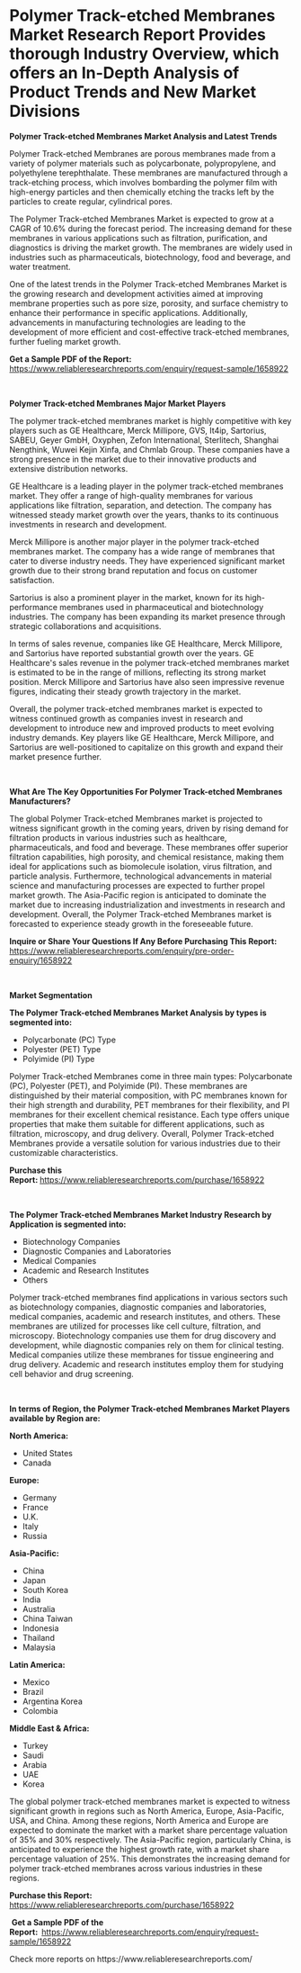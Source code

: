 <p><h1>Polymer Track-etched Membranes Market Research Report Provides thorough Industry Overview, which offers an In-Depth Analysis of Product Trends and New Market Divisions</h1></p><p><strong>Polymer Track-etched Membranes Market Analysis and Latest Trends</strong></p>
<p><p>Polymer Track-etched Membranes are porous membranes made from a variety of polymer materials such as polycarbonate, polypropylene, and polyethylene terephthalate. These membranes are manufactured through a track-etching process, which involves bombarding the polymer film with high-energy particles and then chemically etching the tracks left by the particles to create regular, cylindrical pores.</p><p>The Polymer Track-etched Membranes Market is expected to grow at a CAGR of 10.6% during the forecast period. The increasing demand for these membranes in various applications such as filtration, purification, and diagnostics is driving the market growth. The membranes are widely used in industries such as pharmaceuticals, biotechnology, food and beverage, and water treatment.</p><p>One of the latest trends in the Polymer Track-etched Membranes Market is the growing research and development activities aimed at improving membrane properties such as pore size, porosity, and surface chemistry to enhance their performance in specific applications. Additionally, advancements in manufacturing technologies are leading to the development of more efficient and cost-effective track-etched membranes, further fueling market growth.</p></p>
<p><strong>Get a Sample PDF of the Report:&nbsp;</strong> <a href="https://www.reliableresearchreports.com/enquiry/request-sample/1658922">https://www.reliableresearchreports.com/enquiry/request-sample/1658922</a></p>
<p>&nbsp;</p>
<p><strong>Polymer Track-etched Membranes Major Market Players</strong></p>
<p><p>The polymer track-etched membranes market is highly competitive with key players such as GE Healthcare, Merck Millipore, GVS, It4ip, Sartorius, SABEU, Geyer GmbH, Oxyphen, Zefon International, Sterlitech, Shanghai Nengthink, Wuwei Kejin Xinfa, and Chmlab Group. These companies have a strong presence in the market due to their innovative products and extensive distribution networks.</p><p>GE Healthcare is a leading player in the polymer track-etched membranes market. They offer a range of high-quality membranes for various applications like filtration, separation, and detection. The company has witnessed steady market growth over the years, thanks to its continuous investments in research and development.</p><p>Merck Millipore is another major player in the polymer track-etched membranes market. The company has a wide range of membranes that cater to diverse industry needs. They have experienced significant market growth due to their strong brand reputation and focus on customer satisfaction.</p><p>Sartorius is also a prominent player in the market, known for its high-performance membranes used in pharmaceutical and biotechnology industries. The company has been expanding its market presence through strategic collaborations and acquisitions.</p><p>In terms of sales revenue, companies like GE Healthcare, Merck Millipore, and Sartorius have reported substantial growth over the years. GE Healthcare's sales revenue in the polymer track-etched membranes market is estimated to be in the range of millions, reflecting its strong market position. Merck Millipore and Sartorius have also seen impressive revenue figures, indicating their steady growth trajectory in the market.</p><p>Overall, the polymer track-etched membranes market is expected to witness continued growth as companies invest in research and development to introduce new and improved products to meet evolving industry demands. Key players like GE Healthcare, Merck Millipore, and Sartorius are well-positioned to capitalize on this growth and expand their market presence further.</p></p>
<p>&nbsp;</p>
<p><strong>What Are The Key Opportunities For Polymer Track-etched Membranes Manufacturers?</strong></p>
<p><p>The global Polymer Track-etched Membranes market is projected to witness significant growth in the coming years, driven by rising demand for filtration products in various industries such as healthcare, pharmaceuticals, and food and beverage. These membranes offer superior filtration capabilities, high porosity, and chemical resistance, making them ideal for applications such as biomolecule isolation, virus filtration, and particle analysis. Furthermore, technological advancements in material science and manufacturing processes are expected to further propel market growth. The Asia-Pacific region is anticipated to dominate the market due to increasing industrialization and investments in research and development. Overall, the Polymer Track-etched Membranes market is forecasted to experience steady growth in the foreseeable future.</p></p>
<p><strong>Inquire or Share Your Questions If Any Before Purchasing This Report:</strong> <a href="https://www.reliableresearchreports.com/enquiry/pre-order-enquiry/1658922">https://www.reliableresearchreports.com/enquiry/pre-order-enquiry/1658922</a></p>
<p>&nbsp;</p>
<p><strong>Market Segmentation</strong></p>
<p><strong>The Polymer Track-etched Membranes Market Analysis by types is segmented into:</strong></p>
<p><ul><li>Polycarbonate (PC) Type</li><li>Polyester (PET) Type</li><li>Polyimide (PI) Type</li></ul></p>
<p><p>Polymer Track-etched Membranes come in three main types: Polycarbonate (PC), Polyester (PET), and Polyimide (PI). These membranes are distinguished by their material composition, with PC membranes known for their high strength and durability, PET membranes for their flexibility, and PI membranes for their excellent chemical resistance. Each type offers unique properties that make them suitable for different applications, such as filtration, microscopy, and drug delivery. Overall, Polymer Track-etched Membranes provide a versatile solution for various industries due to their customizable characteristics.</p></p>
<p><strong>Purchase this Report:&nbsp;</strong><a href="https://www.reliableresearchreports.com/purchase/1658922">https://www.reliableresearchreports.com/purchase/1658922</a></p>
<p>&nbsp;</p>
<p><strong>The Polymer Track-etched Membranes Market Industry Research by Application is segmented into:</strong></p>
<p><ul><li>Biotechnology Companies</li><li>Diagnostic Companies and Laboratories</li><li>Medical Companies</li><li>Academic and Research Institutes</li><li>Others</li></ul></p>
<p><p>Polymer track-etched membranes find applications in various sectors such as biotechnology companies, diagnostic companies and laboratories, medical companies, academic and research institutes, and others. These membranes are utilized for processes like cell culture, filtration, and microscopy. Biotechnology companies use them for drug discovery and development, while diagnostic companies rely on them for clinical testing. Medical companies utilize these membranes for tissue engineering and drug delivery. Academic and research institutes employ them for studying cell behavior and drug screening.</p></p>
<p>&nbsp;</p>
<p><strong>In terms of Region, the Polymer Track-etched Membranes Market Players available by Region are:</strong></p>
<p>
    <p> <strong> North America: </strong>
        <ul>
            <li>United States</li>
            <li>Canada</li>
        </ul>
        </p> 
    <p> <strong> Europe: </strong>
        <ul>
            <li>Germany</li>
            <li>France</li>
            <li>U.K.</li>
            <li>Italy</li>
            <li>Russia</li>
        </ul>
        </p> 
    <p> <strong> Asia-Pacific: </strong>
        <ul>
            <li>China</li>
            <li>Japan</li>
            <li>South Korea</li>
            <li>India</li>
            <li>Australia</li>
            <li>China Taiwan</li>
            <li>Indonesia</li>
            <li>Thailand</li>
            <li>Malaysia</li>
        </ul>
        </p> 
    <p> <strong> Latin America: </strong>
        <ul>
            <li>Mexico</li>
            <li>Brazil</li>
            <li>Argentina Korea</li>
            <li>Colombia</li>
        </ul>
        </p> 
    <p> <strong> Middle East & Africa: </strong>
        <ul>
            <li>Turkey</li>
            <li>Saudi</li>
            <li>Arabia</li>
            <li>UAE</li>
            <li>Korea</li>
        </ul>
    </p>
    </p>
<p><p>The global polymer track-etched membranes market is expected to witness significant growth in regions such as North America, Europe, Asia-Pacific, USA, and China. Among these regions, North America and Europe are expected to dominate the market with a market share percentage valuation of 35% and 30% respectively. The Asia-Pacific region, particularly China, is anticipated to experience the highest growth rate, with a market share percentage valuation of 25%. This demonstrates the increasing demand for polymer track-etched membranes across various industries in these regions.</p></p>
<p><strong>Purchase this Report: </strong><a href="https://www.reliableresearchreports.com/purchase/1658922">https://www.reliableresearchreports.com/purchase/1658922</a></p>
<p>&nbsp;<strong>Get a Sample PDF of the Report:&nbsp;&nbsp;</strong><a href="https://www.reliableresearchreports.com/enquiry/request-sample/1658922">https://www.reliableresearchreports.com/enquiry/request-sample/1658922</a></p>
<p><strong></strong></p>
<p>Check more reports on https://www.reliableresearchreports.com/</p>